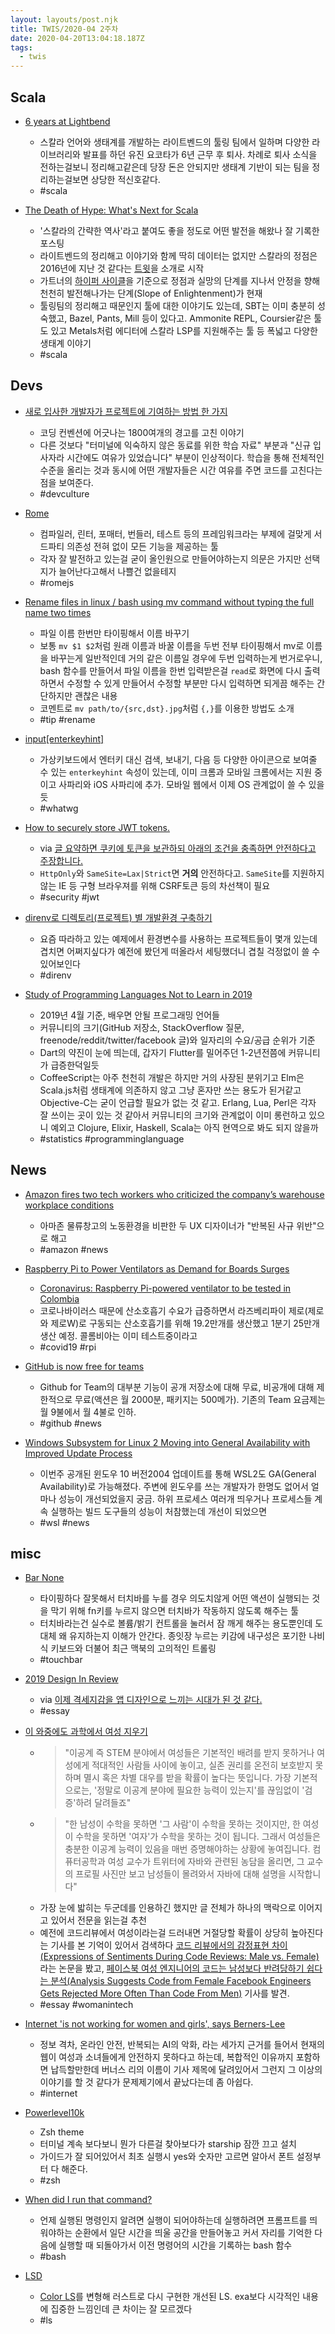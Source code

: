 ```yaml
---
layout: layouts/post.njk
title: TWIS/2020-04 2주차
date: 2020-04-20T13:04:18.187Z
tags:
  - twis
---
```



## Scala
- [6 years at Lightbend](http://eed3si9n.com/6years-at-lightbend)
	- 스칼라 언어와 생태계를 개발하는 라이트벤드의 툴링 팀에서 일하며 다양한 라이브러리와 발표를 하던 유진 요코타가 6년 근무 후 퇴사. 차례로 퇴사 소식을 전하는걸보니 정리해고같은데 당장 돈은 안되지만 생태계 기반이 되는 팀을 정리하는걸보면 상당한 적신호같다.
	- #scala

- [The Death of Hype: What's Next for Scala](http://www.lihaoyi.com/post/TheDeathofHypeWhatsNextforScala.html)
	- '스칼라의 간략한 역사'라고 붙여도 좋을 정도로 어떤 발전을 해왔나 잘 기록한 포스팅
	- 라이트벤드의 정리해고 이야기와 함께 딱히 데이터는 없지만 스칼라의 정점은 2016년에 지난 것 같다는 [트윗](https://twitter.com/jamie_allen/status/1248019842877145089)을 소개로 시작
	- 가트너의 [하이퍼 사이클](https://en.wikipedia.org/wiki/Hype_cycle)을 기준으로 정점과 실망의 단계를 지나서 안정을 향해 천천히 발전해나가는 단계(Slope of Enlightenment)가 현재
	- 툴링팀의 정리해고 때문인지 툴에 대한 이야기도 있는데, SBT는 이미 충분히 성숙했고, Bazel, Pants, Mill 등이 있다고. Ammonite REPL, Coursier같은 툴도 있고 Metals처럼 에디터에 스칼라 LSP를 지원해주는 툴 등 폭넓고 다양한 생태계 이야기
	- #scala


## Devs
- [새로 입사한 개발자가 프로젝트에 기여하는 방법 한 가지](https://helloworld.kurly.com/blog/fix-style-with-command/)
	- 코딩 컨벤션에 어긋나는 1800여개의 경고를 고친 이야기
	- 다른 것보다 "터미널에 익숙하지 않은 동료를 위한 학습 자료" 부분과 "신규 입사자라 시간에도 여유가 있었습니다" 부분이 인상적이다. 학습을 통해 전체적인 수준을 올리는 것과 동시에 어떤 개발자들은 시간 여유를 주면 코드를 고친다는 점을 보여준다.
	- #devculture

- [Rome](https://romejs.dev/)
	- 컴파일러, 린터, 포매터, 번들러, 테스트 등의 프레임워크라는 부제에 걸맞게 서드파티 의존성 전혀 없이 모든 기능을 제공하는 툴
	- 각자 잘 발전하고 있는걸 굳이 올인원으로 만들어야하는지 의문은 가지만 선택지가 늘어난다고해서 나쁠건 없을테지
	- #romejs

- [Rename files in linux / bash using mv command without typing the full name two times](https://gist.github.com/premek/6e70446cfc913d3c929d7cdbfe896fef)
	- 파일 이름 한번만 타이핑해서 이름 바꾸기
	- 보통 `mv $1 $2`처럼 원래 이름과 바꿀 이름을 두번 전부 타이핑해서 mv로 이름을 바꾸는게 일반적인데 거의 같은 이름일 경우에 두번 입력하는게 번거로우니, bash 함수를 만들어서 파일 이름을 한번 입력받은걸 `read`로 화면에 다시 출력하면서 수정할 수 있게 만들어서 수정할 부분만 다시 입력하면 되게끔 해주는 간단하지만 괜찮은 내용
	- 코멘트로 `mv path/to/{src,dst}.jpg`처럼 `{,}`를 이용한 방법도 소개
	- #tip #rename

- [input\[enterkeyhint\]](https://html.spec.whatwg.org/multipage/interaction.html#attr-enterkeyhint)
	- 가상키보드에서 엔터키 대신 검색, 보내기, 다음 등 다양한 아이콘으로 보여줄 수 있는 `enterkeyhint` 속성이 있는데, 이미 크롬과 모바일 크롬에서는 지원 중이고 사파리와 iOS 사파리에 추가. 모바일 웹에서 이제 OS 관계없이 쓸 수 있을듯
	- #whatwg

- [How to securely store JWT tokens.](https://gkoniaris.gr/security/how-to-securely-store-jwt-tokens/)
	- via [글 요약하면 쿠키에 토큰을 보관하되 아래의 조건을 충족하면 안전하다고 주장합니다.](https://twitter.com/adhrinae/status/1249860314000064514)
	- `HttpOnly`와 `SameSite=Lax|Strict`면 **거의** 안전하다고. `SameSite`를 지원하지 않는 IE 등 구형 브라우져를 위해 CSRF토큰 등의 차선책이 필요
	- #security #jwt

- [direnv로 디렉토리(프로젝트) 별 개발환경 구축하기](https://www.44bits.io/ko/post/direnv_for_managing_directory_environment)
	- 요즘 따라하고 있는 예제에서 환경변수를 사용하는 프로젝트들이 몇개 있는데 겹치면 어쩌지싶다가 예전에 봤던게 떠올라서 세팅했더니 겹칠 걱정없이 쓸 수 있어보인다
	- #direnv

- [Study of Programming Languages Not to Learn in 2019](https://www.codementor.io/blog/worst-languages-2019-6mvbfg3w9x)
	- 2019년 4월 기준, 배우면 안될 프로그래밍 언어들
	- 커뮤니티의 크기(GitHub 저장소, StackOverflow 질문, freenode/reddit/twitter/facebook 글)와 일자리의 수요/공급 순위가 기준
	- Dart의 약진이 눈에 띄는데, 갑자기 Flutter를 밀어주던 1-2년전쯤에 커뮤니티가 급증한덕일듯
	- CoffeeScript는 아주 천천히 개발은 하지만 거의 사장된 분위기고 Elm은 Scala.js처럼 생태계에 의존하지 않고 그냥 혼자만 쓰는 용도가 된거같고 Objective-C는 굳이 언급할 필요가 없는 것 같고. Erlang, Lua, Perl은 각자 잘 쓰이는 곳이 있는 것 같아서 커뮤니티의 크기와 관계없이 이미 롱런하고 있으니 예외고 Clojure, Elixir, Haskell, Scala는 아직 현역으로 봐도 되지 않을까
	- #statistics #programminglanguage


## News
- [Amazon fires two tech workers who criticized the company’s warehouse workplace conditions](https://www.washingtonpost.com/technology/2020/04/13/amazon-workers-fired/)
	- 아마존 물류창고의 노동환경을 비판한 두 UX 디자이너가 "반복된 사규 위반"으로 해고
	- #amazon #news

- [Raspberry Pi to Power Ventilators as Demand for Boards Surges](https://www.tomshardware.com/news/raspberry-pi-ventilators)
	- [Coronavirus: Raspberry Pi-powered ventilator to be tested in Colombia](https://www.bbc.com/news/technology-52251286)
	- 코로나바이러스 때문에 산소호흡기 수요가 급증하면서 라즈베리파이 제로(제로와 제로W)로 구동되는 산소호흡기를 위해 19.2만개를 생산했고 1분기 25만개 생산 예정. 콜롬비아는 이미 테스트중이라고
	- #covid19 #rpi

- [GitHub is now free for teams](https://github.blog/2020-04-14-github-is-now-free-for-teams/)
	- Github for Team의 대부분 기능이 공개 저장소에 대해 무료, 비공개에 대해 제한적으로 무료(액션은 월 2000분, 패키지는 500메가). 기존의 Team 요금제는 월 9불에서 월 4불로 인하.
	- #github #news

- [Windows Subsystem for Linux 2 Moving into General Availability with Improved Update Process](https://www.infoq.com/news/2020/04/wsl-2-general-availability/)
	- 이번주 공개된 윈도우 10 버전2004 업데이트를 통해 WSL2도 GA(General Availability)로 가능해졌다. 주변에 윈도우를 쓰는 개발자가 한명도 없어서 얼마나 성능이 개선되었을지 궁금. 하위 프로세스 여러개 띄우거나 프로세스들 계속 실행하는 빌드 도구들의 성능이 처참했는데 개선이 되었으면
	- #wsl #news


## misc
- [Bar None](https://shauninman.com/archive/2020/04/12/bar_none)
	- 타이핑하다 잘못해서 터치바를 누를 경우 의도치않게 어떤 액션이 실행되는 것을 막기 위해 fn키를 누르지 않으면 터치바가 작동하지 않도록 해주는 툴
	- 터치바라는건 실수로 볼륨/밝기 컨트롤을 눌러서 잠 깨게 해주는 용도뿐인데 도대체 왜 유지하는지 이해가 안간다. 종잇장 누르는 키감에 내구성은 포기한 나비식 키보드와 더불어 최근 맥북의 고의적인 트롤링
	- #touchbar

- [2019 Design In Review](https://uxdesign.cc/2019-design-in-review-aac34446edb1)
	- via [이제 격세지감을 앱 디자인으로 느끼는 시대가 된 것 같다.](https://twitter.com/nacyo_t/status/1250441168980029447)
	- #essay

- [이 와중에도 과학에서 여성 지우기](https://theeluwin.postype.com/post/6490054)
	- > "이공계 즉 STEM 분야에서 여성들은 기본적인 배려를 받지 못하거나 여성에게 적대적인 사람들 사이에 놓이고, 실존 권리를 온전히 보호받지 못하며 멸시 혹은 차별 대우를 받을 확률이 높다는 뜻입니다. 가장 기본적으로는, '정말로 이공계 분야에 필요한 능력이 있는지'를 끊임없이 '검증'하려 달려들죠"
	- > "한 남성이 수학을 못하면 '그 사람'이 수학을 못하는 것이지만, 한 여성이 수학을 못하면 '여자'가 수학을 못하는 것이 됩니다. 그래서 여성들은 충분한 이공계 능력이 있음을 매번 증명해야하는 상황에 놓여집니다. 컴퓨터공학과 여성 교수가 트위터에 자바와 관련된 농담을 올리면, 그 교수의 프로필 사진만 보고 남성들이 몰려와서 자바에 대해 설명을 시작합니다"
	- 가장 눈에 밟히는 두군데를 인용하긴 했지만 글 전체가 하나의 맥락으로 이어지고 있어서 전문을 읽는걸 추천
	- 예전에 코드리뷰에서 여성이라는걸 드러내면 거절당할 확률이 상당히 높아진다는 기사를 본 기억이 있어서 검색하다 [코드 리뷰에서의 감정표현 차이(Expressions of Sentiments During Code Reviews: Male vs. Female)](https://arxiv.org/abs/1812.05560)라는 논문을 봤고, [페이스북 여성 엔지니어의 코드는 남성보다 반려당하기 쉽다는 분석(Analysis Suggests Code from Female Facebook Engineers Gets Rejected More Often Than Code From Men)](https://slate.com/human-interest/2017/05/analysis-suggests-code-from-female-facebook-engineers-gets-rejected-more-often-than-code-from-men.html) 기사를 발견.
	- #essay #womanintech

- [Internet 'is not working for women and girls', says Berners-Lee](https://www.theguardian.com/global/2020/mar/12/internet-not-working-women-girls-tim-berners-lee)
	- 정보 격차, 온라인 안전, 반복되는 AI의 악화, 라는 세가지 근거를 들어서 현재의 웹이 여성과 소녀들에게 안전하지 못하다고 하는데, 복합적인 이유까지 포함하면 납득할만한데 버너스 리의 이름이 기사 제목에 달려있어서 그런지 그 이상의 이야기를 할 것 같다가 문제제기에서 끝났다는데 좀 아쉽다.
	- #internet

- [Powerlevel10k](https://github.com/romkatv/powerlevel10k)
	- Zsh theme
	- 터미널 계속 보다보니 뭔가 다른걸 찾아보다가 starship 잠깐 끄고 설치
	- 가이드가 잘 되어있어서 최초 실행시 yes와 숫자만 고르면 알아서 폰트 설정부터 다 해준다.
	- #zsh

- [When did I run that command?](https://redandblack.io/blog/2020/bash-prompt-with-updating-time/)
	- 언제 실행된 명령인지 알려면 실행이 되어야하는데 실행하려면 프롬프트를 띄워야하는 순환에서 일단 시간을 띄울 공간을 만들어놓고 커서 자리를 기억한 다음에 실행할 때 되돌아가서 이전 명령어의 시간을 기록하는 bash 함수
	- #bash

- [LSD](https://github.com/Peltoche/lsd)
	- [Color LS](https://github.com/athityakumar/colorls)를 변형해 러스트로 다시 구현한 개선된 LS. exa보다 시각적인 내용에 집중한 느낌인데 큰 차이는 잘 모르겠다
	- #ls

